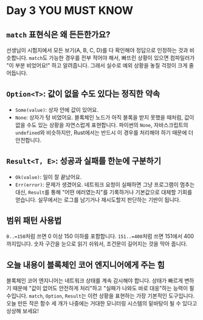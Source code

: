 # Day 3 YOU MUST KNOW

## `match` 표현식은 왜 든든한가요?
선생님이 시험지에서 모든 보기(A, B, C, D)를 다 확인해야 정답으로 인정하는 것과 비슷합니다. `match`도 가능한 경우를 전부 적어야 해서, 빠뜨린 상황이 있으면 컴파일러가 "이 부분 비었어요!" 하고 알려줍니다. 그래서 실수로 예외 상황을 놓칠 걱정이 크게 줄어듭니다.

## `Option<T>`: 값이 없을 수도 있다는 정직한 약속
- `Some(value)`: 상자 안에 값이 있어요.
- `None`: 상자가 텅 비었어요.
블록체인 노드가 아직 블록을 받지 못했을 때처럼, 값이 없을 수도 있는 상황을 자연스럽게 표현합니다. 파이썬의 `None`, 자바스크립트의 `undefined`와 비슷하지만, Rust에서는 반드시 이 경우를 처리해야 하기 때문에 더 안전합니다.

## `Result<T, E>`: 성공과 실패를 한눈에 구분하기
- `Ok(value)`: 일이 잘 끝났어요.
- `Err(error)`: 문제가 생겼어요.
네트워크 요청이 실패하면 그냥 프로그램이 멈추는 대신, `Result`를 통해 "어떤 에러였는지"를 기록하거나 기본값으로 대체할 기회를 얻습니다. 실무에서는 로그를 남기거나 재시도할지 판단하는 기반이 됩니다.

## 범위 패턴 사용법
`0..=150`처럼 쓰면 0 이상 150 이하를 포함합니다. `151..=400`처럼 쓰면 151에서 400까지입니다. 숫자 구간을 눈으로 읽기 쉬워서, 조건문이 길어지는 것을 막아 줍니다.

## 오늘 내용이 블록체인 코어 엔지니어에게 주는 힘
블록체인 코어 엔지니어는 네트워크 상태를 계속 감시해야 합니다. 상태가 빠르게 변하기 때문에 "값이 없어도 안전하게 처리"하고 "실패가 나와도 바로 대응"하는 능력이 필수입니다. `match`, `Option`, `Result`는 이런 상황을 표현하는 가장 기본적인 도구입니다. 오늘 만든 작은 함수 세 개가 나중에는 거대한 모니터링 시스템의 밑바탕이 될 수 있다고 상상해 보세요!
